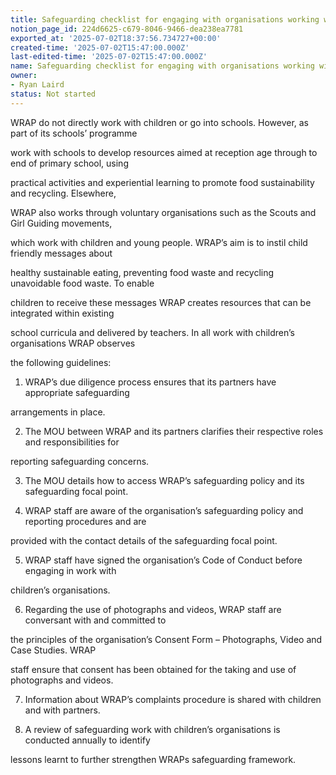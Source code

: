 ```yaml
---
title: Safeguarding checklist for engaging with organisations working with children.
notion_page_id: 224d6625-c679-8046-9466-dea238ea7781
exported_at: '2025-07-02T18:37:56.734727+00:00'
created-time: '2025-07-02T15:47:00.000Z'
last-edited-time: '2025-07-02T15:47:00.000Z'
name: Safeguarding checklist for engaging with organisations working with children.
owner:
- Ryan Laird
status: Not started
---
```


WRAP do not directly work with children or go into schools. However, as part of its schools’ programme

work with schools to develop resources aimed at reception age through to end of primary school, using

practical activities and experiential learning to promote food sustainability and recycling. Elsewhere,

WRAP also works through voluntary organisations such as the Scouts and Girl Guiding movements,

which work with children and young people. WRAP’s aim is to instil child friendly messages about

healthy sustainable eating, preventing food waste and recycling unavoidable food waste. To enable

children to receive these messages WRAP creates resources that can be integrated within existing

school curricula and delivered by teachers. In all work with children’s organisations WRAP observes

the following guidelines:

1. WRAP’s due diligence process ensures that its partners have appropriate safeguarding

arrangements in place.

2. The MOU between WRAP and its partners clarifies their respective roles and responsibilities for

reporting safeguarding concerns.

3. The MOU details how to access WRAP’s safeguarding policy and its safeguarding focal point.

4. WRAP staff are aware of the organisation’s safeguarding policy and reporting procedures and are

provided with the contact details of the safeguarding focal point.

5. WRAP staff have signed the organisation’s Code of Conduct before engaging in work with

children’s organisations.

6. Regarding the use of photographs and videos, WRAP staff are conversant with and committed to

the principles of the organisation’s Consent Form – Photographs, Video and Case Studies. WRAP

staff ensure that consent has been obtained for the taking and use of photographs and videos.

7. Information about WRAP’s complaints procedure is shared with children and with partners.

8. A review of safeguarding work with children’s organisations is conducted annually to identify

lessons learnt to further strengthen WRAPs safeguarding framework.